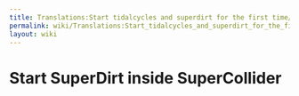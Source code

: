 ```yaml
---
title: Translations:Start tidalcycles and superdirt for the first time/18/en
permalink: wiki/Translations:Start_tidalcycles_and_superdirt_for_the_first_time/18/en/
layout: wiki
---
```


# Start SuperDirt inside SuperCollider
